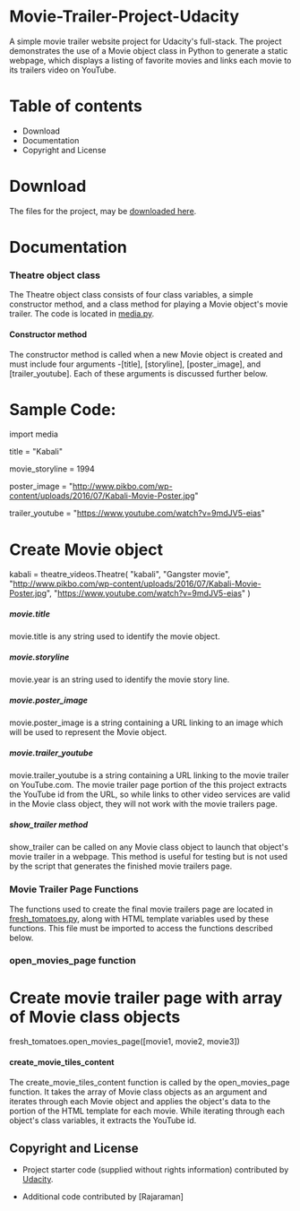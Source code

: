 # Movie-Trailer-Project-Udacity 

A simple movie trailer website project for Udacity's full-stack. The project demonstrates the use of a Movie object class in Python to generate a static webpage, which displays a listing of favorite movies and links each movie to its trailers video on YouTube.

# Table of contents

- Download
- Documentation
- Copyright and License

# Download

The files for the project, may be [downloaded here](https://github.com/Rtech2014/Movie-Trailer-Website-Udacity-Project).

# Documentation

### Theatre object class

The Theatre object class consists of four class variables, a simple constructor method, and a class method for playing a Movie object's movie trailer. The code is located in [media.py](https://github.com/Rtech2014/Movie-Trailer-Website-Udacity-Project/blob/master/entertainment_center.py). 

#### Constructor method

The constructor method is called when a new Movie object is created and must include four arguments -[title], [storyline], [poster_image], and [trailer_youtube]. Each of these arguments is discussed further below.

# Sample Code:

import media

title = "Kabali"

movie_storyline = 1994

poster_image = "http://www.pikbo.com/wp-content/uploads/2016/07/Kabali-Movie-Poster.jpg"

trailer_youtube = "https://www.youtube.com/watch?v=9mdJV5-eias"

# Create Movie object

kabali = theatre_videos.Theatre(
																"kabali", 
																"Gangster movie",
																"http://www.pikbo.com/wp-content/uploads/2016/07/Kabali-Movie-Poster.jpg",
																"https://www.youtube.com/watch?v=9mdJV5-eias"
																)

##### movie.title

movie.title is any string used to identify the movie object.

##### movie.storyline

movie.year is an string used to identify the movie story line.

##### movie.poster_image

movie.poster_image is a string containing a URL linking to an image which will be used to represent the Movie object.

##### movie.trailer_youtube

movie.trailer_youtube is a string containing a URL linking to the movie trailer on YouTube.com. The movie trailer page portion of the this project extracts the YouTube id from the URL, so while links to other video services are valid in the Movie class object, they will not work with the movie trailers page. 

##### show_trailer method

show_trailer can be called on any Movie class object to launch that object's movie trailer in a webpage. This method is useful for testing but is not used by the script that generates the finished movie trailers page.

### Movie Trailer Page Functions 

The functions used to create the final movie trailers page are located in [fresh_tomatoes.py](https://github.com/Rtech2014/Movie-Trailer-Website-Udacity-Project/blob/master/fresh_tomatoes.py), along with HTML template variables used by these functions. This file must be imported to access the functions described below.

### open_movies_page function

# Create movie trailer page with array of Movie class objects

fresh_tomatoes.open_movies_page([movie1, movie2, movie3])

#### create_movie_tiles_content

The create_movie_tiles_content function is called by the open_movies_page function. It takes the array of Movie class objects as an argument and iterates through each Movie object and applies the object's data to the portion of the HTML template for each movie. While iterating through each object's class variables, it extracts the YouTube id.

## Copyright and License

- Project starter code (supplied without rights information) contributed by [Udacity](http://www.udacity.com).

- Additional code contributed by [Rajaraman]


